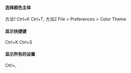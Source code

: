 #### 选择颜色主体

方法1 Ctrl+K Ctrl+T, 方法2 File > Preferences > Color Theme

#### 显示快捷键

Ctrl+K Ctrl+S

#### 显示所有的设置

Ctrl+,
